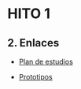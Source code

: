 <h1>HITO 1</h1>
<h2>2. Enlaces </h2>

- [Plan de estudios](https://docs.google.com/spreadsheets/d/1PQVYe_IMalaTHCSCpnTn0BBeXICmn-WYNZWs98T5EnA/edit?usp=sharing)

- [Prototipos](https://www.figma.com/proto/rmlAaBpZI59t4OqP7fk4Ct/Prototipos-Hito-1?type=design&node-id=188-25&t=FeMEVQcAja7cjqAf-1&scaling=min-zoom&page-id=0%3A1&starting-point-node-id=1%3A5&mode=design)

